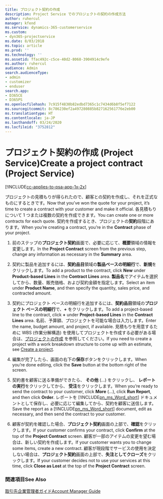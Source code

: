 ```yaml
---
title: プロジェクト契約の作成
description: Project Service でのプロジェクトの契約の作成方法
author: ruhercul
manager: kfend
ms.service: dynamics-365-customerservice
ms.custom:
- dyn365-projectservice
ms.date: 8/03/2018
ms.topic: article
ms.prod: ''
ms.technology: ''
ms.assetid: ffac492c-c5ce-40d2-8068-3904914c9efe
ms.author: ruhercul
audience: Admin
search.audienceType:
- admin
- customizer
- enduser
search.app:
- D365CE
- D365PS
ms.openlocfilehash: 7c915f4830b82edbd7365c1c7434d6b8f5ef7122
ms.sourcegitcommit: 8c786230ef2a497280885b827162561776e2eb00
ms.translationtype: HT
ms.contentlocale: ja-JP
ms.lasthandoff: 03/24/2020
ms.locfileid: "3752812"
---
```

# <a name="create-a-project-contract-project-service"></a><span data-ttu-id="74492-103">プロジェクト契約の作成 (Project Service)</span><span class="sxs-lookup"><span data-stu-id="74492-103">Create a project contract (Project Service)</span></span>

[!INCLUDE[cc-applies-to-psa-app-1x-2x](../includes/cc-applies-to-psa-app-1x-2x.md)]

<span data-ttu-id="74492-104">プロジェクトの見積もりが得られたので、顧客との契約を作成し、それを正式なものにするときです。</span><span class="sxs-lookup"><span data-stu-id="74492-104">Now that you’ve won the quote for your project, it’s time to create a contract with your customer and make it official.</span></span> <span data-ttu-id="74492-105">各見積もりについて 1 つまたは複数の契約を作成できます。</span><span class="sxs-lookup"><span data-stu-id="74492-105">You can create one or more contracts for each quote.</span></span> <span data-ttu-id="74492-106">契約を作成するとき、プロジェクトの**契約**段階にあります。</span><span class="sxs-lookup"><span data-stu-id="74492-106">When you’re creating a contract, you’re in the **Contract** phase of your project.</span></span>  
  
1. <span data-ttu-id="74492-107">前のステップの**プロジェクト契約**画面で、必要に応じて、**概要**領域の情報を変更します。</span><span class="sxs-lookup"><span data-stu-id="74492-107">In the **Project Contract** screen from the previous step, change any information as necessary in the **Summary** area.</span></span>  
  
2. <span data-ttu-id="74492-108">契約に製品を追加するには、**契約品目**領域の**製品ベースの明細行**で、**新規**をクリックします。</span><span class="sxs-lookup"><span data-stu-id="74492-108">To add a product to the contract, click **New** under **Product-based Lines** in the **Contract Lines** area.</span></span> <span data-ttu-id="74492-109">**製品名**でアイテムを選択してから、数量、販売価格、および契約金額を指定します。</span><span class="sxs-lookup"><span data-stu-id="74492-109">Select an item under **Product Name**, and then specify the quantity, sales price, and contracted amount.</span></span>  
  
3. <span data-ttu-id="74492-110">契約にプロジェクト ベースの明細行を追加するには、**契約品目**領域の**プロジェクト ベースの明細行**で、**+** をクリックします。</span><span class="sxs-lookup"><span data-stu-id="74492-110">To add a project-based line to the contract, click **+** under **Project-based Lines** in the **Contract Lines** area.</span></span> <span data-ttu-id="74492-111">名前、予算額、プロジェクトを可能な場合は入力します。</span><span class="sxs-lookup"><span data-stu-id="74492-111">Enter the name, budget amount, and project, if available.</span></span> <span data-ttu-id="74492-112">見積もりを用意するために WBS (作業分解構造) を使用してプロジェクトを作成する必要がある場合は、[プロジェクトの作成](../project-service/create-project.md) を参照してください。</span><span class="sxs-lookup"><span data-stu-id="74492-112">If you need to create a project with a work breakdown structure to come up with an estimate, see [Create a project](../project-service/create-project.md).</span></span>  
  
4. <span data-ttu-id="74492-113">編集が完了したら、画面の右下の**保存**ボタンをクリックします。</span><span class="sxs-lookup"><span data-stu-id="74492-113">When you’re done editing, click the **Save** button at the bottom right of the screen.</span></span>  
  
5. <span data-ttu-id="74492-114">契約書を顧客に送る準備ができたら、 **その他** (…) をクリックし、 **レポートの実行**をクリックしてから、 **受注**をクリックします。</span><span class="sxs-lookup"><span data-stu-id="74492-114">When you’re ready to send the contract to your customer, click **More** (…), click **Run Report**, and then click **Order**.</span></span> <span data-ttu-id="74492-115">レポートを [!INCLUDE[pn_ms_Word_short](../includes/pn-ms-word-short.md)] ドキュメントとして保存し、必要に応じて編集してから、契約を顧客に送信します。</span><span class="sxs-lookup"><span data-stu-id="74492-115">Save the report as a [!INCLUDE[pn_ms_Word_short](../includes/pn-ms-word-short.md)] document, edit as necessary, and then send the contract to your customer.</span></span>  
  
6. <span data-ttu-id="74492-116">顧客が契約を確認した場合、**プロジェクト契約**画面の上部で、**確認**をクリックします。</span><span class="sxs-lookup"><span data-stu-id="74492-116">If your customer confirms your contract, click **Confirm** at the top of the **Project Contract** screen.</span></span> <span data-ttu-id="74492-117">顧客が一部のアイテムの変更を望む場合は、新しい契約を作成します。</span><span class="sxs-lookup"><span data-stu-id="74492-117">If your customer wants you to change some items, create a new contract.</span></span> <span data-ttu-id="74492-118">顧客が現段階でサービスの使用を決定しない場合は、**プロジェクト契約**画面の上部で、**失注としてクローズ**をクリックします。</span><span class="sxs-lookup"><span data-stu-id="74492-118">If your customer decides not to use your services at this time, click **Close as Lost** at the top of the **Project Contract** screen.</span></span>  
  
### <a name="see-also"></a><span data-ttu-id="74492-119">関連項目</span><span class="sxs-lookup"><span data-stu-id="74492-119">See Also</span></span>  
 [<span data-ttu-id="74492-120">取引先企業管理者ガイド</span><span class="sxs-lookup"><span data-stu-id="74492-120">Account Manager Guide</span></span>](../project-service/account-manager-guide.md)
